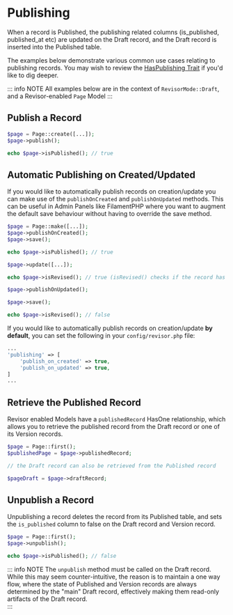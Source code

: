 # Publishing

When a record is Published, the publishing related columns (is_published, published_at etc) are updated on the Draft
record, and the Draft record is inserted into the Published table.

The examples below demonstrate various common use cases relating to publishing records. You may wish to review
the [HasPublishing Trait](https://github.com/indracollective/laravel-revisor/blob/main/src/Concerns/HasPublishing.php)
if you'd like to dig deeper.

::: info NOTE
All examples below are in the context of `RevisorMode::Draft`, and a Revisor-enabled `Page` Model
:::

## Publish a Record

```php
$page = Page::create([...]);
$page->publish();

echo $page->isPublished(); // true
```

## Automatic Publishing on Created/Updated

If you would like to automatically publish records on creation/update you can make use of the `publishOnCreated` and
`publishOnUpdated` methods. This can be useful in Admin Panels like FilamentPHP where you want to augment the default
save behaviour without having to override the save method.

```php
$page = Page::make([...]);
$page->publishOnCreated();
$page->save(); 

echo $page->isPublished(); // true

$page->update([...]);

echo $page->isRevised(); // true (isRevised() checks if the record has been updated since it was published)

$page->publishOnUpdated();

$page->save();

echo $page->isRevised(); // false
```

If you would like to automatically publish records on creation/update **by default**, you can set the following in your
`config/revisor.php` file:

```php
...
'publishing' => [
    'publish_on_created' => true,
    'publish_on_updated' => true,
]
...
```

## Retrieve the Published Record

Revisor enabled Models have a `publishedRecord` HasOne relationship, which allows you to retrieve the published record
from the Draft record or one of its Version records.

```php
$page = Page::first();
$publishedPage = $page->publishedRecord;

// the Draft record can also be retrieved from the Published record

$pageDraft = $page->draftRecord; 
```

## Unpublish a Record

Unpublishing a record deletes the record from its Published table, and sets the `is_published` column to false on the
Draft record and Version record.

```php
$page = Page::first();
$page->unpublish();

echo $page->isPublished(); // false
```

::: info NOTE
The `unpublish` method must be called on the Draft record. While this may seem counter-intuitive, the reason is to
maintain a one way flow, where the state of Published and Version records are always determined by the "main" Draft
record, effectively making them read-only artifacts of the Draft record.  
:::


